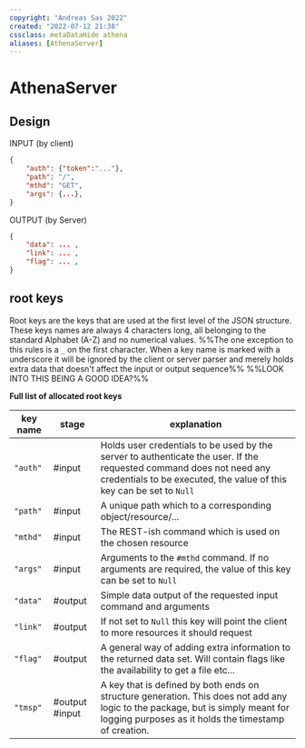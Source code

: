 ```yaml
---
copyright: "Andreas Sas 2022"
created: "2022-07-12 21:38"
cssclass: metaDataHide athena
aliases: [AthenaServer]
---
```


# AthenaServer

## Design

INPUT (by client)
```json
{
    "auth": {"token":"..."},
    "path": "/",
    "mthd": "GET",
    "args": {...},
}
```

OUTPUT (by Server)
```json
{
    "data": ... ,
    "link": ... , 
    "flag": ... , 
}
```

## root keys
Root keys are the keys that are used at the first level of the JSON structure. These keys names are always 4 characters long, all belonging to the standard Alphabet (A-Z) and no numerical values. 
%%The one exception to this rules is a `_` on the first character. When a key name is marked with a underscore it will be ignored by the client or server parser and merely holds extra data that doesn't affect the input or output sequence%% %%LOOK INTO THIS BEING A GOOD IDEA?%% 

**Full list of allocated root keys**

| key name | stage          | explanation                                                                                                                                                                                 |
| -------- | -------------- | ------------------------------------------------------------------------------------------------------------------------------------------------------------------------------------------- |
| `"auth"` | #input         | Holds user credentials to be used by the server to authenticate the user. If the requested command does not need any credentials to be executed, the value of this key can be set to `Null` |
| `"path"` | #input         | A unique path which to a corresponding object/resource/...                                                                                                                                  |
| `"mthd"` | #input         | The REST-ish command which is used on the chosen resource                                                                                                                                   |
| `"args"` | #input         | Arguments to the `#mthd` command. If no arguments are required, the value of this key can be set to `Null`                                                                                  |
| `"data"` | #output        | Simple data output of the requested input command and arguments                                                                                                                             |
| `"link"` | #output        | If not set to `Null` this key will point the client to more resources it should request                                                                                                     |
| `"flag"` | #output        | A general way of adding extra information to the returned data set. Will contain flags like the availability to get a file etc...                                                           |
| `"tmsp"` | #output #input | A key that is defined by both ends on structure generation. This does not add any logic to the package, but is simply meant for logging purposes as it holds the timestamp of creation.                                                                                                                                                                                             |
